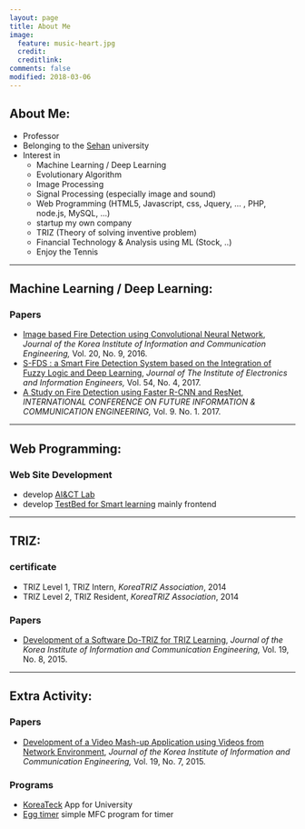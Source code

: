 ```yaml
---
layout: page
title: About Me
image:
  feature: music-heart.jpg
  credit:
  creditlink:
comments: false
modified: 2018-03-06
---
```


## About Me:

* Professor
* Belonging to the [Sehan](https://www.sehan.ac.kr/) university
* Interest in
    + Machine Learning / Deep Learning
    + Evolutionary Algorithm
    + Image Processing
    + Signal Processing (especially image and sound)
    + Web Programming (HTML5, Javascript, css, Jquery, ... , PHP, node.js, MySQL, ...)
    + startup my own company
    + TRIZ (Theory of solving inventive problem)
    + Financial Technology & Analysis using ML (Stock, ..)
    + Enjoy the Tennis
*****

## Machine Learning / Deep Learning:

### Papers
* [Image based Fire Detection using Convolutional Neural Network](http://www.dbpia.co.kr/Journal/ArticleDetail/NODE07013236), *Journal of the Korea Institute of Information and Communication Engineering,* Vol. 20, No. 9, 2016.
* [S-FDS : a Smart Fire Detection System based on the Integration of Fuzzy Logic and Deep Learning](http://www.dbpia.co.kr/Journal/ArticleDetail/NODE07164790), *Journal of The Institute of Electronics and Information Engineers,* Vol. 54, No. 4, 2017.
* [A Study on Fire Detection using Faster R-CNN and ResNet](http://www.dbpia.co.kr/Journal/ArticleDetail/NODE07203515), *INTERNATIONAL CONFERENCE ON FUTURE INFORMATION & COMMUNICATION ENGINEERING,* Vol. 9. No. 1. 2017.

*****

## Web Programming:

### Web Site Development
* develop [AI&CT Lab](http://218.150.181.235/)
* develop [TestBed for Smart learning](http://smart.e-koreatech.ac.kr/) mainly frontend

*****

## TRIZ:

### certificate
* TRIZ Level 1, TRIZ Intern, *KoreaTRIZ Association*, 2014
* TRIZ Level 2, TRIZ Resident, *KoreaTRIZ Association*, 2014

### Papers
* [Development of a Software Do-TRIZ for TRIZ Learning](http://www.dbpia.co.kr/Journal/ArticleDetail/NODE06504587), *Journal of the Korea Institute of Information and Communication Engineering,* Vol. 19, No. 8, 2015.

*****

## Extra Activity:

### Papers
* [Development of a Video Mash-up Application using Videos from Network Environment](http://www.dbpia.co.kr/Journal/ArticleDetail/NODE06390708), *Journal of the Korea Institute of Information and Communication Engineering,* Vol. 19, No. 7, 2015.

### Programs
* [KoreaTeck](https://play.google.com/store/apps/details?id=co.kr.JellyCode.IdealKoreatech) App for University
* [Egg timer](https://github.com/you359/Egg-timer) simple MFC program for timer
